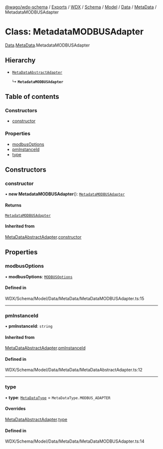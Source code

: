 [@wago/wdx-schema](../README.md) / [Exports](../modules.md) / [WDX](../modules/WDX.md) / [Schema](../modules/WDX.Schema.md) / [Model](../modules/WDX.Schema.Model.md) / [Data](../modules/WDX.Schema.Model.Data.md) / [MetaData](../modules/WDX.Schema.Model.Data.MetaData.md) / MetadataMODBUSAdapter

# Class: MetadataMODBUSAdapter

[Data](../modules/WDX.Schema.Model.Data.md).[MetaData](../modules/WDX.Schema.Model.Data.MetaData.md).MetadataMODBUSAdapter

## Hierarchy

- [`MetaDataAbstractAdapter`](WDX.Schema.Model.Data.MetaData.MetaDataAbstractAdapter.md)

  ↳ **`MetadataMODBUSAdapter`**

## Table of contents

### Constructors

- [constructor](WDX.Schema.Model.Data.MetaData.MetadataMODBUSAdapter.md#constructor)

### Properties

- [modbusOptions](WDX.Schema.Model.Data.MetaData.MetadataMODBUSAdapter.md#modbusoptions)
- [pmInstanceId](WDX.Schema.Model.Data.MetaData.MetadataMODBUSAdapter.md#pminstanceid)
- [type](WDX.Schema.Model.Data.MetaData.MetadataMODBUSAdapter.md#type)

## Constructors

### constructor

• **new MetadataMODBUSAdapter**(): [`MetadataMODBUSAdapter`](WDX.Schema.Model.Data.MetaData.MetadataMODBUSAdapter.md)

#### Returns

[`MetadataMODBUSAdapter`](WDX.Schema.Model.Data.MetaData.MetadataMODBUSAdapter.md)

#### Inherited from

[MetaDataAbstractAdapter](WDX.Schema.Model.Data.MetaData.MetaDataAbstractAdapter.md).[constructor](WDX.Schema.Model.Data.MetaData.MetaDataAbstractAdapter.md#constructor)

## Properties

### modbusOptions

• **modbusOptions**: [`MODBUSOptions`](WDX.Schema.Model.Instance.DataAdapter.MODBUSOptions.md)

#### Defined in

WDX/Schema/Model/Data/MetaData/MetaDataMODBUSAdapter.ts:15

___

### pmInstanceId

• **pmInstanceId**: `string`

#### Inherited from

[MetaDataAbstractAdapter](WDX.Schema.Model.Data.MetaData.MetaDataAbstractAdapter.md).[pmInstanceId](WDX.Schema.Model.Data.MetaData.MetaDataAbstractAdapter.md#pminstanceid)

#### Defined in

WDX/Schema/Model/Data/MetaData/MetaDataAbstractAdapter.ts:12

___

### type

• **type**: [`MetaDataType`](../enums/WDX.Schema.Model.Data.MetaData.MetaDataType.md) = `MetaDataType.MODBUS_ADAPTER`

#### Overrides

[MetaDataAbstractAdapter](WDX.Schema.Model.Data.MetaData.MetaDataAbstractAdapter.md).[type](WDX.Schema.Model.Data.MetaData.MetaDataAbstractAdapter.md#type)

#### Defined in

WDX/Schema/Model/Data/MetaData/MetaDataMODBUSAdapter.ts:14
